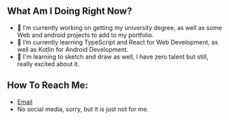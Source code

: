 ## What Am I Doing Right Now?
- 🧠 I’m currently working on getting my university degree, as well as some Web and android projects to add to my portfolio.
- 📑 I’m currently learning TypeScript and React for Web Development, as well as Kotlin for Android Development.
- 🎨 I'm learning to sketch and draw as well, I have zero talent but still, really excited about it.

## How To Reach Me:
- [Email](hdz_enrique@outlook.com)
- No social media, sorry, but it is just not for me.
